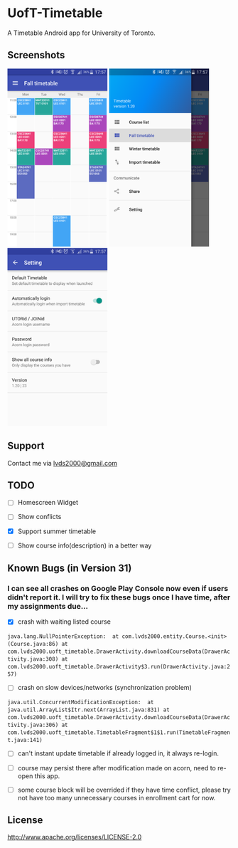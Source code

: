 # UofT-Timetable
A Timetable Android app for University of Toronto.

## Screenshots

<img src="screenshots/1.png" height="400" alt="Screenshot"/> <img src="screenshots/2.png" height="400" alt="Screenshot"/> <img src="screenshots/3.png" height="400" alt="Screenshot"/>

## Support
Contact me via lvds2000@gmail.com

## TODO

 - [ ] Homescreen Widget

 - [ ] Show conflicts

 - [x] Support summer timetable  
 
 - [ ] Show course info(description) in a better way

## Known Bugs (in Version 31)
### I can see all crashes on Google Play Console now even if users didn't report it. I will try to fix these bugs once I have time, after my assignments due...
 
  - [x] crash with waiting listed course
  
  `
  java.lang.NullPointerException: 
  at com.lvds2000.entity.Course.<init>(Course.java:86)
  at com.lvds2000.uoft_timetable.DrawerActivity.downloadCourseData(DrawerActivity.java:308)
  at com.lvds2000.uoft_timetable.DrawerActivity$3.run(DrawerActivity.java:257)
  `
  - [ ] crash on slow devices/networks (synchronization problem)
  
  `
  java.util.ConcurrentModificationException: 
  at java.util.ArrayList$Itr.next(ArrayList.java:831)
  at com.lvds2000.uoft_timetable.DrawerActivity.downloadCourseData(DrawerActivity.java:306)
  at com.lvds2000.uoft_timetable.TimetableFragment$1$1.run(TimetableFragment.java:141)
  `
  - [ ] can't instant update timetable if already logged in, it always re-login.
  
  - [ ] course may persist there after modification made on acorn, need to re-open this app.
  
  - [ ] some course block will be overrided if they have time conflict, please try not have too many unnecessary courses in enrollment cart for now.
  
 ## License

http://www.apache.org/licenses/LICENSE-2.0
